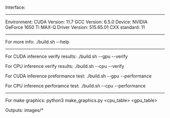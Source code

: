Interface:

----------------------------------------------------------
Environment:
CUDA Version: 11.7
GCC Version: 6.5.0
Device: NVIDIA GeForce 1650 Ti MAX-Q
Driver Version: 515.65.01
CXX standard: 11

----------------------------------------------------------
For more info:
./build.sh --help

----------------------------------------------------------
For CUDA inference verify results:
./build.sh --gpu --verify

For CPU inference verify results:
./build.sh --cpu --verify

For CUDA inference preformance test:
./build.sh --gpu --performance

For CPU inference perforamce test:
./build.sh --cpu --performance

-----------------------------------------------------------
For make graphics:
python3 make_graphics.py <cpu_table> <gpu_table>

Outputs: images/*